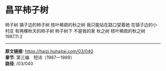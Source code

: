 # 昌平柿子树

柿子树
镇子边的柿子树
枝叶稀疏的秋之树
我只能站在路口望着她
在镇子边的小村庄
有两棵秋天的柿子树
柿子树下
不是我的家
秋之树
枝叶稀疏的秋之树
1987.11.2

---

**原文链接**: https://haizi.huhaitai.com/03/040  
**章节**: 第三编　短诗（1987—1989）  
**路径**: /03/040
